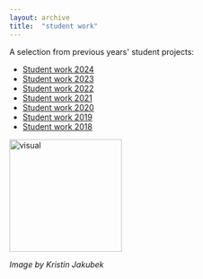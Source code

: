 ```yaml
---
layout: archive
title:  "student work"
---
```


A selection from previous years' student projects:
 
* [Student work 2024](./_posts/2024-07-15-projects2024.md)
* [Student work 2023](./_posts/2023-07-15-projects2023.md)
* [Student work 2022](./_posts/2022-05-30-projects2022.md)
* [Student work 2021](./_posts/2021-07-15-projects2021.md)
* [Student work 2020](./_posts/2020-07-15-projects2020.md)
* [Student work 2019](./_posts/2019-07-15-projects2019.md)
* [Student work 2018](./_posts/2018-07-15-projects2018.md)

<img src= "./assets/algorthmic-bias-.gif" alt="visual" width="200"/>

*Image by Kristin Jakubek*

